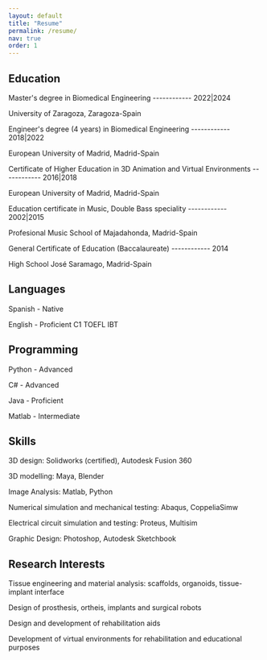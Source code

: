 ```yaml
---
layout: default
title: "Resume"
permalink: /resume/
nav: true
order: 1
---
```

<div class="home-section about-me">
  <h2>Education</h2>
  <p>Master's degree in Biomedical Engineering ------------ 2022|2024
  </p>
  <p>University of Zaragoza, Zaragoza-Spain</p>
  <p> </p>
  <p>Engineer's degree (4 years) in Biomedical Engineering ------------ 2018|2022
  </p>
  <p>European University of Madrid, Madrid-Spain</p>
  <p> </p>
  <p>Certificate of Higher Education in 3D Animation and Virtual Environments ------------ 2016|2018
  </p>
  <p>European University of Madrid, Madrid-Spain</p>
  <p> </p>
  <p>Education certificate in Music, Double Bass speciality ------------ 2002|2015
  </p>
  <p>Profesional Music School of Majadahonda, Madrid-Spain</p>
  <p> </p>
  <p>General Certificate of Education (Baccalaureate) ------------ 2014
  </p>
  <p>High School José Saramago, Madrid-Spain</p>
  <p> </p>
</div>

<div class="home-section about-me">
  <h2>Languages</h2>
  <p>Spanish - Native</p>
  <p>English - Proficient C1 TOEFL IBT</p>
</div>
<div class="home-section about-me">
  <h2>Programming</h2>
  <p>Python - Advanced</p>
  <p>C# - Advanced</p>
  <p>Java - Proficient</p>
  <p>Matlab - Intermediate</p>
</div>
<div class="home-section about-me">
  <h2>Skills</h2>
  <p>3D design: Solidworks (certified), Autodesk Fusion 360</p>
  <p>3D modelling: Maya, Blender</p>
  <p>Image Analysis: Matlab, Python</p>
  <p>Numerical simulation and mechanical testing: Abaqus, CoppeliaSimw</p>
  <p>Electrical circuit simulation and testing: Proteus, Multisim</p>
  <p>Graphic Design: Photoshop, Autodesk Sketchbook</p>
</div>
<div class="home-section about-me">
  <h2>Research Interests</h2>
  <p>Tissue engineering and material analysis: scaffolds, organoids, tissue-implant interface</p>
  <p>Design of prosthesis, ortheis, implants and surgical robots</p>
  <p>Design and development of rehabilitation aids</p>
  <p>Development of virtual environments for rehabilitation and educational purposes</p>
</div>
